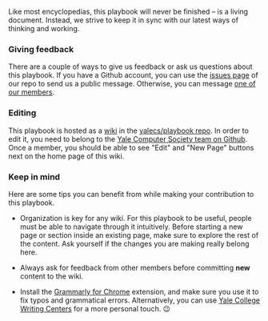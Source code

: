 Like most encyclopedias, this playbook will never be finished – is a living document. Instead, we strive to keep it in sync with our latest ways of thinking and working.

### Giving feedback

There are a couple of ways to give us feedback or ask us questions about this playbook. If you have a Github account, you can use the [issues page](https://github.com/yalecs/playbook/issues) of our repo to send us a public message. Otherwise, you can message [one of our members](http://yalecompsociety.org).

### Editing

This playbook is hosted as a [wiki](https://github.com/yalecs/playbook/wiki) in the [yalecs/playbook repo](https://github.com/yalecs/playbook). In order to edit it, you need to belong to the [Yale Computer Society team on Github](https://github.com/yalecs). Once a member, you should be able to see "Edit" and "New Page" buttons next on the home page of this wiki.

### Keep in mind

Here are some tips you can benefit from while making your contribution to this playbook.

- Organization is key for any wiki. For this playbook to be useful, people must be able to navigate through it intuitively. Before starting a new page or section inside an existing page, make sure to explore the rest of the content. Ask yourself if the changes you are making really belong here.

- Always ask for feedback from other members before committing **new** content to the wiki.

- Install the [Grammarly for Chrome](https://chrome.google.com/webstore/detail/grammarly-for-chrome/kbfnbcaeplbcioakkpcpgfkobkghlhen?hl=en) extension, and make sure you use it to fix typos and grammatical errors. Alternatively, you can use [Yale College Writing Centers](http://writing.yalecollege.yale.edu) for a more personal touch. 😉
